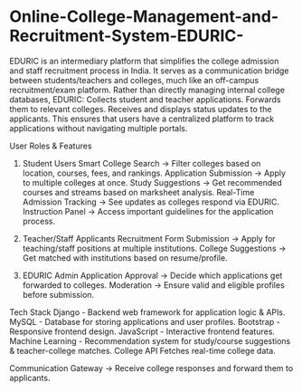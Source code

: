 # Online-College-Management-and-Recruitment-System-EDURIC-

EDURIC is an intermediary platform that simplifies the college admission and staff recruitment process in India.
It serves as a communication bridge between students/teachers and colleges, much like an off-campus recruitment/exam platform.
Rather than directly managing internal college databases, EDURIC:
Collects student and teacher applications.
Forwards them to relevant colleges.
Receives and displays status updates to the applicants.
This ensures that users have a centralized platform to track applications without navigating multiple portals.


User Roles & Features
1. Student Users
Smart College Search → Filter colleges based on location, courses, fees, and rankings.
Application Submission → Apply to multiple colleges at once.
Study Suggestions → Get recommended courses and streams based on marksheet analysis.
Real-Time Admission Tracking → See updates as colleges respond via EDURIC.
Instruction Panel → Access important guidelines for the application process.

2. Teacher/Staff Applicants
Recruitment Form Submission → Apply for teaching/staff positions at multiple institutions.
College Suggestions → Get matched with institutions based on resume/profile.

3. EDURIC Admin
Application Approval → Decide which applications get forwarded to colleges.
Moderation → Ensure valid and eligible profiles before submission.


Tech Stack
Django - Backend web framework for application logic & APIs.
MySQL	- Database for storing applications and user profiles.
Bootstrap	- Responsive frontend design.
JavaScript -	Interactive frontend features.
Machine Learning -	Recommendation system for study/course suggestions & teacher-college matches.
College API	Fetches real-time college data.

Communication Gateway → Receive college responses and forward them to applicants.

